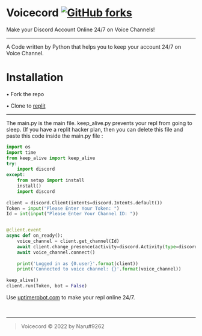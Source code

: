 # Voicecord [![GitHub forks](https://img.shields.io/github/forks/Naru7/Voicecord)](https://github.com/Naru7/Voicecord/network)
Make your Discord Account Online 24/7 on Voice Channels!

----

A Code written by Python that helps you to keep your account 24/7 on Voice Channel.

# Installation

• Fork the repo

• Clone to [replit](https://replit.com)

---

The main.py is the main file. keep_alive.py prevents your repl from going to sleep. (If you have a replit hacker plan, then you can delete this file and paste this code inside the main.py file :
</br>

```py
import os
import time
from keep_alive import keep_alive
try:
	import discord
except:
	from setup import install
	install()
	import discord
    
client = discord.Client(intents=discord.Intents.default())
Token = input("Please Enter Your Token: ")
Id = int(input("Please Enter Your Channel ID: "))


@client.event
async def on_ready():
    voice_channel = client.get_channel(Id) 
    await client.change_presence(activity=discord.Activity(type=discord.ActivityType.listening, name="Lofi"))
    await voice_channel.connect()
  
    print('Logged in as {0.user}'.format(client))
    print('Connected to voice channel: {}'.format(voice_channel))
    
keep_alive()
client.run(Token, bot = False)

```

Use [uptimerobot.com](https://uptimerobot.com) to make your repl online 24/7.

</br>

----

>Voicecord © 2022 by Naru#9262
